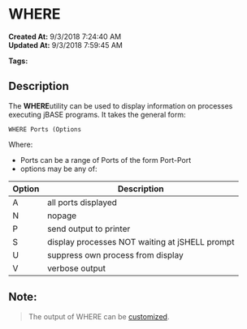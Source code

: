 # WHERE 

**Created At:** 9/3/2018 7:24:40 AM  
**Updated At:** 9/3/2018 7:59:45 AM  

**Tags:**
<badge text='display' vertical='middle' />
<badge text='output processing' vertical='middle' />

## Description 

The **WHERE**utility can be used to display information on processes executing jBASE programs. It takes the general form:

```
WHERE Ports (Options
```

Where:

- Ports can be a range of Ports of the form Port-Port
- options may be any of:



| Option<br> | Description<br> |
| --- | --- |
| A<br> | all ports displayed<br> |
| N<br> | nopage<br> |
| P<br> | send output to printer<br> |
| S<br> | display processes NOT waiting at jSHELL prompt<br> |
| U<br> | suppress own process from display<br> |
| V<br> | verbose output<br> |




## Note: 


> The output of WHERE can be [customized](customizing-the-output-of-commands).

